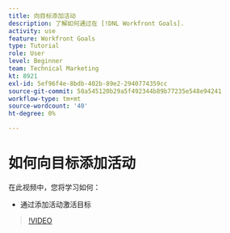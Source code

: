 ```yaml
---
title: 向目标添加活动
description: 了解如何通过在 [!DNL Workfront Goals].
activity: use
feature: Workfront Goals
type: Tutorial
role: User
level: Beginner
team: Technical Marketing
kt: 8921
exl-id: 5ef96f4e-8bdb-402b-89e2-2940774359cc
source-git-commit: 58a545120b29a5f492344b89b77235e548e94241
workflow-type: tm+mt
source-wordcount: '40'
ht-degree: 0%

---
```


# 如何向目标添加活动

在此视频中，您将学习如何：

* 通过添加活动激活目标

>[!VIDEO](https://video.tv.adobe.com/v/335193/?quality=12)

